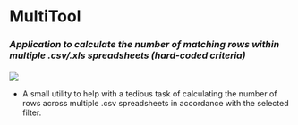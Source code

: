 <div>
    <h1 class="text-center"> MultiTool</h1>
</div>

<h3><i>Application to calculate the number of matching rows within multiple .csv/.xls spreadsheets (hard-coded criteria)</i></h3>

<div class="row" style="margin-top:20px">
    <div>
        <img class="img-responsive" src="https://romaxsolutions.net/Images/MultiTools-1.jpg" style="display:inline-block; float:left" />
    </div>
    <div>
        <ul class="space" style="display:inline-block">
            <li>A small utility to help with a tedious task of calculating the number of rows across multiple .csv spreadsheets in accordance with the selected filter.</li>
